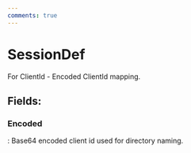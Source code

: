 ```yaml
---
comments: true
---
```

# SessionDef

For ClientId - Encoded ClientId mapping. 

## **Fields**:
### **Encoded**
: Base64 encoded client id used for directory naming. 
